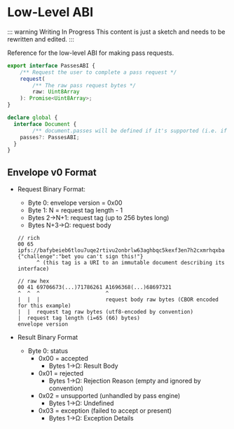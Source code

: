 # Low-Level ABI

::: warning Writing In Progress
This content is just a sketch and needs to be rewritten and edited.
:::

Reference for the low-level ABI for making pass requests.

```typescript
export interface PassesABI {
	/** Request the user to complete a pass request */
	request(
		/** The raw pass request bytes */
		raw: Uint8Array
	): Promise<Uint8Array>;
}

declare global {
  interface Document {
		/** document.passes will be defined if it's supported (i.e. if the extension is installed or passes.org JS script has run) */
    passes?: PassesABI;
  }
}
```

## Envelope v0 Format

- Request Binary Format:
    - Byte 0: envelope version = 0x00
    - Byte 1: N = request tag length - 1
    - Bytes 2→N+1: request tag (up to 256 bytes long)
    - Bytes N+3→Ω: request body
    
    ```
    // rich
    00 65 ipfs://bafybeieb6tlou7uqe2rtivu2onbrlw63aghbqc5kexf3en7h2cxmrhqxba {"challenge":"bet you can't sign this!"} 
          ^ (this tag is a URI to an immutable document describing its interface)
    
    // raw hex
    00 41 69706673(...)71786261 A1696368(...)68697321
    ^  ^  ^                     ^
    |  |  |                     request body raw bytes (CBOR encoded for this example)
    |  |  request tag raw bytes (utf8-encoded by convention)
    |  request tag length (i=65 (66) bytes)
    envelope version
    ```
    
- Result Binary Format
    - Byte 0: status
        - 0x00 = accepted
            - Bytes 1→Ω: Result Body
        - 0x01 = rejected
            - Bytes 1→Ω: Rejection Reason (empty and ignored by convention)
        - 0x02 = unsupported (unhandled by pass engine)
            - Bytes 1→Ω: Undefined
        - 0x03 = exception (failed to accept or present)
            - Bytes 1→Ω: Exception Details